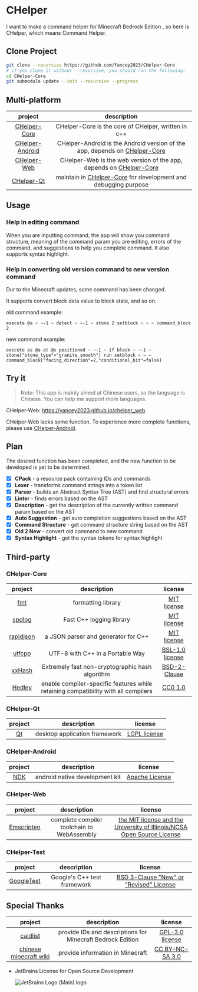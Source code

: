 # CHelper

I want to make a command helper for Minecraft Bedrock Edition , so here is CHelper, which means Command Helper.

## Clone Project

```bash
git clone --recursive https://github.com/Yancey2023/CHelper-Core
# if you clone it without --recursive, you should run the following:
cd CHelper-Core
git submodule update --init --recursive --progress
```

## Multi-platform

|                             project                              |                                                       description                                                        |
| :--------------------------------------------------------------: | :----------------------------------------------------------------------------------------------------------------------: |
|    [CHelper-Core](https://github.com/Yancey2023/CHelper-Core)    |                                   CHelper-Core is the core of CHelper, written in c++                                    |
| [CHelper-Android](https://github.com/Yancey2023/CHelper-Android) | CHelper-Android is the Android version of the app, depends on [CHelper-Core](https://github.com/Yancey2023/CHelper-Core) |
|     [CHelper-Web](https://github.com/Yancey2023/chelper_web)     |     CHelper-Web is the web version of the app, depends on [CHelper-Core](https://github.com/Yancey2023/CHelper-Core)     |
|                    [CHelper-Qt](./CHelper-Qt)                    |       maintain in [CHelper-Core](https://github.com/Yancey2023/CHelper-Core) for development and debugging purpose       |

## Usage

### Help in editing command

When you are inputting command, the app will show you command structure, meaning of the command param you are editing,
errors of the command, and suggestions to help you complete command. It also supports syntax highlight.

### Help in converting old version command to new version command

Dur to the Minecraft updates, some command has been changed.

It supports convert block data value to block state, and so on.

old command example:

```mcfunction
execute @a ~ ~-1 ~ detect ~ ~-1 ~ stone 2 setblock ~ ~ ~ command_block 2
```

new command example:

```mcfunction
execute as @a at @s positioned ~ ~-1 ~ if block ~ ~-1 ~ stone["stone_type"="granite_smooth"] run setblock ~ ~ ~ command_block["facing_direction"=2,"conditional_bit"=false]
```

## Try it

> Note: This app is mainly aimed at Chinese users, so the language is Chinese. You can help me support more languages.

CHelper-Web: <https://yancey2023.github.io/chelper_web>

CHelper-Web lacks some function. To experience more complete functions, please
use [CHelper-Android](https://github.com/Yancey2023/CHelper-Android).

## Plan

The desired function has been completed, and the new function to be developed is yet to be determined.

- [x] **CPack** - a resource pack containing IDs and commands
- [x] **Lexer** - transforms command strings into a token list
- [x] **Parser** - builds an Abstract Syntax Tree (AST) and find structural errors
- [x] **Linter** - finds errors based on the AST
- [x] **Description** - get the description of the currently written command param based on the AST
- [x] **Auto Suggestion** - get auto completion suggestions based on the AST
- [x] **Command Structure** - get command structure string based on the AST
- [x] **Old 2 New** - convert old command to new command
- [x] **Syntax Highlight** - get the syntax tokens for syntax highlight

## Third-party

### CHelper-Core

|                      project                      |                                    description                                     |                                   license                                   |
| :-----------------------------------------------: | :--------------------------------------------------------------------------------: | :-------------------------------------------------------------------------: |
|       [fmt](https://github.com/fmtlib/fmt)        |                                 formatting library                                 |      [MIT license](https://github.com/fmtlib/fmt/blob/master/LICENSE)       |
|    [spdlog](https://github.com/gabime/spdlog)     |                              Fast C++ logging library                              |      [MIT license](https://github.com/gabime/spdlog/blob/v1.x/LICENSE)      |
| [rapidjson](https://github.com/Tencent/rapidjson) |                        a JSON parser and generator for C++                         | [MIT license](https://github.com/Tencent/rapidjson/blob/master/license.txt) |
|    [utfcpp](https://github.com/nemtrif/utfcpp)    |                          UTF-8 with C++ in a Portable Way                          |  [BSL-1.0 license](https://github.com/nemtrif/utfcpp/blob/master/LICENSE)   |
|   [xxHash](https://github.com/Cyan4973/xxHash)    |                  Extremely fast non-cryptographic hash algorithm                   |    [BSD-2-Clause ](https://github.com/Cyan4973/xxHash/blob/dev/LICENSE)     |
|  [Hedley](https://github.com/Yancey2023/hedley)   | enable compiler-specific features while retaining compatibility with all compilers |     [CC0 1.0](https://github.com/Yancey2023/hedley/blob/master/LICENSE)     |

### CHelper-Qt

|         project          |          description          |                     license                      |
| :----------------------: | :---------------------------: | :----------------------------------------------: |
| [Qt](https://www.qt.io/) | desktop application framework | [LGPL license](https://doc.qt.io/qt-6/lgpl.html) |

### CHelper-Android

|                 project                  |          description           |                           license                            |
| :--------------------------------------: | :----------------------------: | :----------------------------------------------------------: |
| [NDK](https://developer.android.com/ndk) | android native development kit | [Apache License](http://www.apache.org/licenses/LICENSE-2.0) |

### CHelper-Web

|               project                |                description                 |                                                                  license                                                                   |
| :----------------------------------: | :----------------------------------------: | :----------------------------------------------------------------------------------------------------------------------------------------: |
| [Emscripten](https://emscripten.org) | complete compiler toolchain to WebAssembly | [the MIT license and the University of Illinois/NCSA Open Source License](https://github.com/emscripten-core/emscripten/blob/main/LICENSE) |

### CHelper-Test

|                      project                       |         description         |                                              license                                              |
| :------------------------------------------------: | :-------------------------: | :-----------------------------------------------------------------------------------------------: |
| [GoogleTest](https://github.com/google/googletest) | Google's C++ test framework | [BSD 3-Clause "New" or "Revised" License](https://github.com/google/googletest/blob/main/LICENSE) |

## Special Thanks

|                       project                       |                        description                         |                                   license                                    |
| :-------------------------------------------------: | :--------------------------------------------------------: | :--------------------------------------------------------------------------: |
|  [caidlist](https://github.com/XeroAlpha/caidlist)  | provide IDs and descriptions for Minecraft Bedrock Edition | [GPL-3.0 license](https://github.com/XeroAlpha/caidlist/blob/master/LICENSE) |
| [chinese minecraft wiki](https://zh.minecraft.wiki) |              provide information in Minecraft              |     [CC BY-NC-SA 3.0](https://creativecommons.org/licenses/by-nc-sa/3.0)     |

- JetBrains License for Open Source Development

  ![JetBrains Logo (Main) logo](https://resources.jetbrains.com/storage/products/company/brand/logos/jb_beam.svg)
